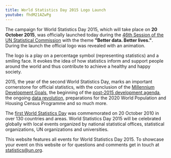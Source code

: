 ```yaml
---
title: World Statistics Day 2015 Logo Launch
youtube: fhdM21AZwPg
---
```


The campaign for World Statistics Day 2015, which will take place on **20 October 2015**, was officially launched today during the [46th Session of the UN Statistical Commission](http://unstats.un.org/unsd/statcom/commission_46th_session.htm) with the theme **"Better data. Better lives."**. During the launch the official logo was revealed with an animation.

The logo is a play on a percentage symbol (representing statistics) and a smiling face. It evokes the idea of how statistics inform and support people around the world and thus contribute to achieve a healthy and happy society.

2015, the year of the second World Statistics Day, marks an important cornerstone for official statistics, with the conclusion of the [Millennium Development Goals](http://mdgs.un.org/), the beginning of the [post-2015 development agenda](https://sustainabledevelopment.un.org/post2015), the ongoing [data revolution](http://www.undatarevolution.org/), preparations for the 2020 World Population and Housing Census Programme and so much more.

The [first World Statistics Day](http://unstats.un.org/unsd/wsd/) was commemorated on 20 October 2010 in over 130 countries and areas. World Statistics Day 2015 will be celebrated globally with local events organized by national statistical offices, statistical organizations, UN organizations and universities.

This website features all events for World Statistics Day 2015. To showcase your event on this website or for questions and comments get in touch at <statistics@un.org>.
